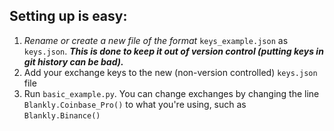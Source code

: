## Setting up is easy:
1. *Rename or create a new file of the format* `keys_example.json` as `keys.json`. ***This is done to keep it out of version control (putting keys in git history can be bad).***
2. Add your exchange keys to the new (non-version controlled) `keys.json` file
3. Run `basic_example.py`. You can change exchanges by changing the line `Blankly.Coinbase_Pro()` to what you're using, such as `Blankly.Binance()`
